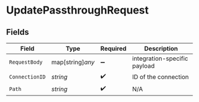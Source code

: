 # UpdatePassthroughRequest


## Fields

| Field                        | Type                         | Required                     | Description                  |
| ---------------------------- | ---------------------------- | ---------------------------- | ---------------------------- |
| `RequestBody`                | map[string]*any*             | :heavy_minus_sign:           | integration-specific payload |
| `ConnectionID`               | *string*                     | :heavy_check_mark:           | ID of the connection         |
| `Path`                       | *string*                     | :heavy_check_mark:           | N/A                          |